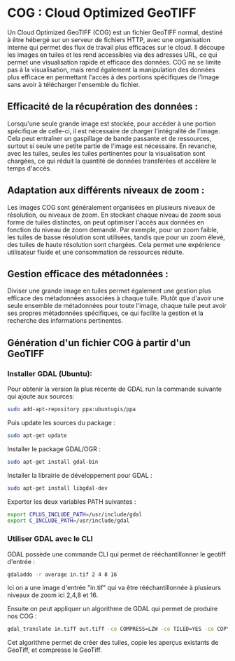 # COG : Cloud Optimized GeoTIFF

Un Cloud Optimized GeoTIFF (COG) est un fichier GeoTIFF normal, destiné à être hébergé sur un serveur de fichiers HTTP, avec une organisation interne qui permet des flux de travail plus efficaces sur le cloud.
Il découpe les images en tuiles et les rend accessibles via des adresses URL, ce qui permet une visualisation rapide et efficace des données.
COG ne se limite pas à la visualisation, mais rend également la manipulation des données plus efficace en permettant l'accès à des portions spécifiques de l'image sans avoir à télécharger l'ensemble du fichier.

## Efficacité de la récupération des données : 
 Lorsqu'une seule grande image est stockée, pour accéder à une portion spécifique de celle-ci, il est nécessaire de charger l'intégralité de l'image. Cela peut entraîner un gaspillage de bande passante et de ressources, surtout si seule une petite partie de l'image est nécessaire. En revanche, avec les tuiles, seules les tuiles pertinentes pour la visualisation sont chargées, ce qui réduit la quantité de données transférées et accélère le temps d'accès.
 
## Adaptation aux différents niveaux de zoom : 
Les images COG sont généralement organisées en plusieurs niveaux de résolution, ou niveaux de zoom. En stockant chaque niveau de zoom sous forme de tuiles distinctes, on peut optimiser l'accès aux données en fonction du niveau de zoom demandé. Par exemple, pour un zoom faible, les tuiles de basse résolution sont utilisées, tandis que pour un zoom élevé, des tuiles de haute résolution sont chargées. Cela permet une expérience utilisateur fluide et une consommation de ressources réduite.

## Gestion efficace des métadonnées : 
Diviser une grande image en tuiles permet également une gestion plus efficace des métadonnées associées à chaque tuile. Plutôt que d'avoir une seule ensemble de métadonnées pour toute l'image, chaque tuile peut avoir ses propres métadonnées spécifiques, ce qui facilite la gestion et la recherche des informations pertinentes.

## Génération d'un fichier COG à partir d'un GeoTIFF

### Installer GDAL (Ubuntu): 

Pour obtenir la version la plus récente de GDAL run la commande suivante qui ajoute aux sources: 
```sh
sudo add-apt-repository ppa:ubuntugis/ppa
```

Puis update les sources du package : 

```sh
sudo apt-get update
```

Installer le package GDAL/OGR : 

```sh
sudo apt-get install gdal-bin
```

Installer la librairie de développement pour GDAL :

```sh
sudo apt-get install libgdal-dev
```

Exporter les deux variables PATH suivantes : 

```sh
export CPLUS_INCLUDE_PATH=/usr/include/gdal
export C_INCLUDE_PATH=/usr/include/gdal
```

### Utiliser GDAL avec le CLI

GDAL possède une commande CLI qui permet de rééchantillonner le geotiff d'entrée : 

```sh
gdaladdo -r average in.tif 2 4 8 16
```

Ici on a une image d'entrée "in.tif" qui va être rééchantillonnée à plusieurs niveaux de zoom ici 2,4,8 et 16.

Ensuite on peut appliquer un algorithme de GDAL qui permet de produire nos COG : 

```sh
gdal_translate in.tiff out.tiff -co COMPRESS=LZW -co TILED=YES -co COPY_SRC_OVERVIEWS=YES
```
Cet algorithme permet de créer des tuiles, copie les aperçus existants de GeoTiff, et compresse le GeoTiff.
